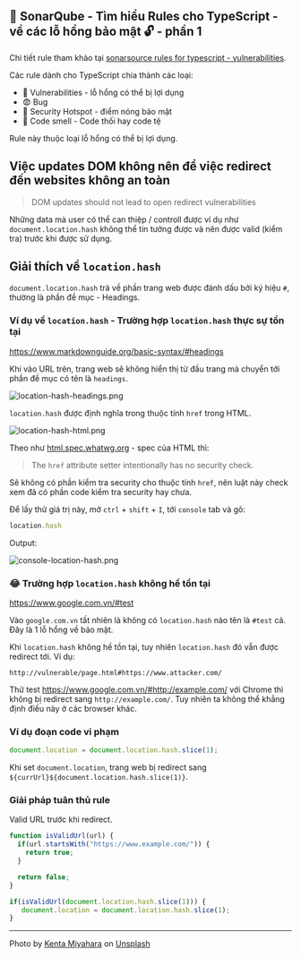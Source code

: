 ## 🧪 SonarQube - Tìm hiểu Rules cho TypeScript - về các lỗ hổng bảo mật 🔓 - phần 1

Chi tiết rule tham khảo tại [sonarsource rules for typescript - vulnerabilities](https://rules.sonarsource.com/typescript/type/Vulnerability/RSPEC-6105).

Các rule dành cho TypeScript chia thành các loại:

- 🤤 Vulnerabilities - lỗ hổng có thể bị lợi dụng
- 😨 Bug
- 🤢 Security Hotspot - điểm nóng bảo mật
- 🤭 Code smell - Code thối hay code tệ

Rule này thuộc loại lỗ hổng có thể bị lợi dụng.

## Việc updates DOM không nên để việc redirect đến websites không an toàn

>DOM updates should not lead to open redirect vulnerabilities

Những data mà user có thể can thiệp / controll được ví dụ như `document.location.hash` không thể tin tưởng được và nên được valid (kiểm tra) trước khi được sử dụng.

## Giải thích về `location.hash`

`document.location.hash` trả về phần trang web được đánh dấu bởi ký hiệu `#`, thường là phần đề mục - Headings.

### Ví dụ về `location.hash` - Trường hợp `location.hash` thực sự tồn tại

https://www.markdownguide.org/basic-syntax/#headings

Khi vào URL trên, trang web sẽ không hiển thị từ đầu trang mà chuyển tới phần đề mục có tên là `headings`.

![location-hash-headings.png](https://cdn.hashnode.com/res/hashnode/image/upload/v1627281521240/j1lmeugyc.png)

`location.hash` được định nghĩa trong thuộc tính `href` trong HTML.

![location-hash-html.png](https://cdn.hashnode.com/res/hashnode/image/upload/v1627281553256/kiGxoLZxg.png)

Theo như [html.spec.whatwg.org](https://html.spec.whatwg.org/multipage/history.html#dom-location-hash-dev) - spec của HTML thì:

>The `href` attribute setter intentionally has no security check.

Sẽ không có phần kiểm tra security cho thuộc tính `href`, nên luật này check xem đã có phần code kiểm tra security hay chưa.

Để lấy thử giá trị này, mở `ctrl` + `shift` + `I`, tới `console` tab và gõ:

```js
location.hash
```

Output:

![console-location-hash.png](https://cdn.hashnode.com/res/hashnode/image/upload/v1627281594705/dZ9v497hI.png)

### 😂 Trường hợp `location.hash` không hề tồn tại

https://www.google.com.vn/#test

Vào `google.com.vn` tất nhiên là không có `location.hash` nào tên là `#test` cả. Đây là 1 lỗ hổng về bảo mật.

Khi `location.hash` không hề tồn tại, tuy nhiên `location.hash` đó vẫn được redirect tới. Ví dụ:

`http://vulnerable/page.html#https://www.attacker.com/`

Thử test https://www.google.com.vn/#http://example.com/ với Chrome thì không bị redirect sang `http://example.com/`.
Tuy nhiên ta không thể khẳng định điều này ở các browser khác.

### Ví dụ đoạn code vi phạm

```ts
document.location = document.location.hash.slice(1);
```

Khi set `document.location`, trang web bị redirect sang `${currUrl}${document.location.hash.slice(1)}`.

### Giải pháp tuân thủ rule

Valid URL trước khi redirect.


```ts
function isValidUrl(url) {
  if(url.startsWith("https://www.example.com/")) {
    return true;
  }

  return false;
}

if(isValidUrl(document.location.hash.slice(1))) {
   document.location = document.location.hash.slice(1);
}
```

---

Photo by <a href="https://unsplash.com/@kfc0105?utm_source=unsplash&utm_medium=referral&utm_content=creditCopyText">Kenta Miyahara</a> on <a href="https://unsplash.com/?utm_source=unsplash&utm_medium=referral&utm_content=creditCopyText">Unsplash</a>
